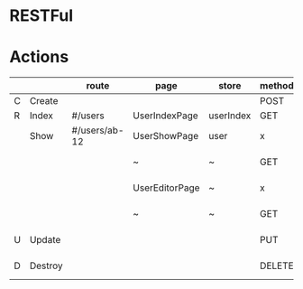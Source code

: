# RESTFul

Actions
==

|   |         | route         | page           | store     | method |  api             | function | placeholder | comment              |
|---|---------|---------------|----------------|-----------|--------|------------------|----------|-------------|----------------------|
| C | Create  |               |                |           | POST   | /api/users       | create   |             |                      |
| R | Index   | #/users       | UserIndexPage  | userIndex | GET    | /api/users       | index    |             |                      |
|   | Show    | #/users/ab-12 | UserShowPage   | user      | x      | x                | x        |             | pick from local list |
|   |         |               | ~              | ~         | GET    | /api/users/ab-12 | show     |             |                      |
|   |         |               | UserEditorPage | ~         | x      | x                | x        |             | pick from local list |
|   |         |               | ~              | ~         | GET    | /api/users/ab-12 | show     |             |                      |
| U | Update  |               |                |           | PUT    | /api/users/ab-12 | update   |             |                      |
| D | Destroy |               |                |           | DELETE | /api/users/ab-12 | destory  |             |                      |

